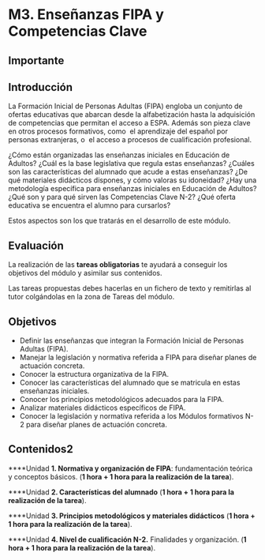 
# M3. Enseñanzas FIPA y Competencias Clave

## Importante

## **Introducción**

La Formación Inicial de Personas Adultas (FIPA) engloba un conjunto de ofertas educativas que abarcan desde la alfabetización hasta la adquisición de competencias que permitan el acceso a ESPA. Además son pieza clave en otros procesos formativos, como  el aprendizaje del español por personas extranjeras, o  el acceso a procesos de cualificación profesional.

¿Cómo están organizadas las enseñanzas iniciales en Educación de Adultos? ¿Cuál es la base legislativa que regula estas enseñanzas? ¿Cuáles son las características del alumnado que acude a estas enseñanzas? ¿De qué materiales didácticos dispones, y cómo valoras su idoneidad? ¿Hay una metodología específica para enseñanzas iniciales en Educación de Adultos? ¿Qué son y para qué sirven las Competencias Clave N-2? ¿Qué oferta educativa se encuentra el alumno para cursarlos?

Estos aspectos son los que tratarás en el desarrollo de este módulo.

## **Evaluación**

La realización de las **tareas obligatorias** te ayudará a conseguir los objetivos del módulo y asimilar sus contenidos.

Las tareas propuestas debes hacerlas en un fichero de texto y remitirlas al tutor colgándolas en la zona de Tareas del módulo.

## Objetivos

- Definir las enseñanzas que integran la Formación Inicial de Personas Adultas (FIPA).
- Manejar la legislación y normativa referida a FIPA para diseñar planes de actuación concreta.
- Conocer la estructura organizativa de la FIPA.
- Conocer las características del alumnado que se matricula en estas enseñanzas iniciales.
- Conocer los principios metodológicos adecuados para la FIPA.
- Analizar materiales didácticos específicos de FIPA.
- Conocer la legislación y normativa referida a los Módulos formativos N-2 para diseñar planes de actuación concreta.

## Contenidos2

****Unidad **1. Normativa y organización de FIPA**: fundamentación teórica y conceptos básicos. (**1 hora + 1 hora para la realización de la tarea**).

****Unidad **2. Características del alumnado** (**1 hora + 1 hora para la realización de la tarea**).

****Unidad **3. Principios metodológicos y materiales didácticos** (**1 hora + 1 hora para la realización de la tarea**).

****Unidad **4. Nivel de cualificación N-2.** Finalidades y organización. (**1 hora + 1 hora para la realización de la tarea**).
